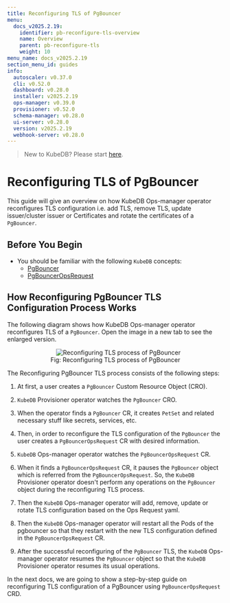 ```yaml
---
title: Reconfiguring TLS of PgBouncer
menu:
  docs_v2025.2.19:
    identifier: pb-reconfigure-tls-overview
    name: Overview
    parent: pb-reconfigure-tls
    weight: 10
menu_name: docs_v2025.2.19
section_menu_id: guides
info:
  autoscaler: v0.37.0
  cli: v0.52.0
  dashboard: v0.28.0
  installer: v2025.2.19
  ops-manager: v0.39.0
  provisioner: v0.52.0
  schema-manager: v0.28.0
  ui-server: v0.28.0
  version: v2025.2.19
  webhook-server: v0.28.0
---
```


> New to KubeDB? Please start [here](/docs/v2025.2.19/README).

# Reconfiguring TLS of PgBouncer

This guide will give an overview on how KubeDB Ops-manager operator reconfigures TLS configuration i.e. add TLS, remove TLS, update issuer/cluster issuer or Certificates and rotate the certificates of a `PgBouncer`.

## Before You Begin

- You should be familiar with the following `KubeDB` concepts:
  - [PgBouncer](/docs/v2025.2.19/guides/pgbouncer/concepts/pgbouncer)
  - [PgBouncerOpsRequest](/docs/v2025.2.19/guides/pgbouncer/concepts/opsrequest)

## How Reconfiguring PgBouncer TLS Configuration Process Works

The following diagram shows how KubeDB Ops-manager operator reconfigures TLS of a `PgBouncer`. Open the image in a new tab to see the enlarged version.

<figure align="center">
  <img alt="Reconfiguring TLS process of PgBouncer" src="/docs/v2025.2.19/images/day-2-operation/pgbouncer/pb-reconfigure-tls.png">
<figcaption align="center">Fig: Reconfiguring TLS process of PgBouncer</figcaption>
</figure>

The Reconfiguring PgBouncer TLS process consists of the following steps:

1. At first, a user creates a `PgBouncer` Custom Resource Object (CRO).

2. `KubeDB` Provisioner  operator watches the `PgBouncer` CRO.

3. When the operator finds a `PgBouncer` CR, it creates `PetSet` and related necessary stuff like secrets, services, etc.

4. Then, in order to reconfigure the TLS configuration of the `PgBouncer` the user creates a `PgBouncerOpsRequest` CR with desired information.

5. `KubeDB` Ops-manager operator watches the `PgBouncerOpsRequest` CR.

6. When it finds a `PgBouncerOpsRequest` CR, it pauses the `PgBouncer` object which is referred from the `PgBouncerOpsRequest`. So, the `KubeDB` Provisioner  operator doesn't perform any operations on the `PgBouncer` object during the reconfiguring TLS process.  

7. Then the `KubeDB` Ops-manager operator will add, remove, update or rotate TLS configuration based on the Ops Request yaml.

8. Then the `KubeDB` Ops-manager operator will restart all the Pods of the pgbouncer so that they restart with the new TLS configuration defined in the `PgBouncerOpsRequest` CR.

9. After the successful reconfiguring of the `PgBouncer` TLS, the `KubeDB` Ops-manager operator resumes the `PgBouncer` object so that the `KubeDB` Provisioner  operator resumes its usual operations.

In the next docs, we are going to show a step-by-step guide on reconfiguring TLS configuration of a PgBouncer using `PgBouncerOpsRequest` CRD.